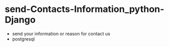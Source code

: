 # send-Contacts-Information_python-Django

* send your information or reason for contact us
* postgresql
